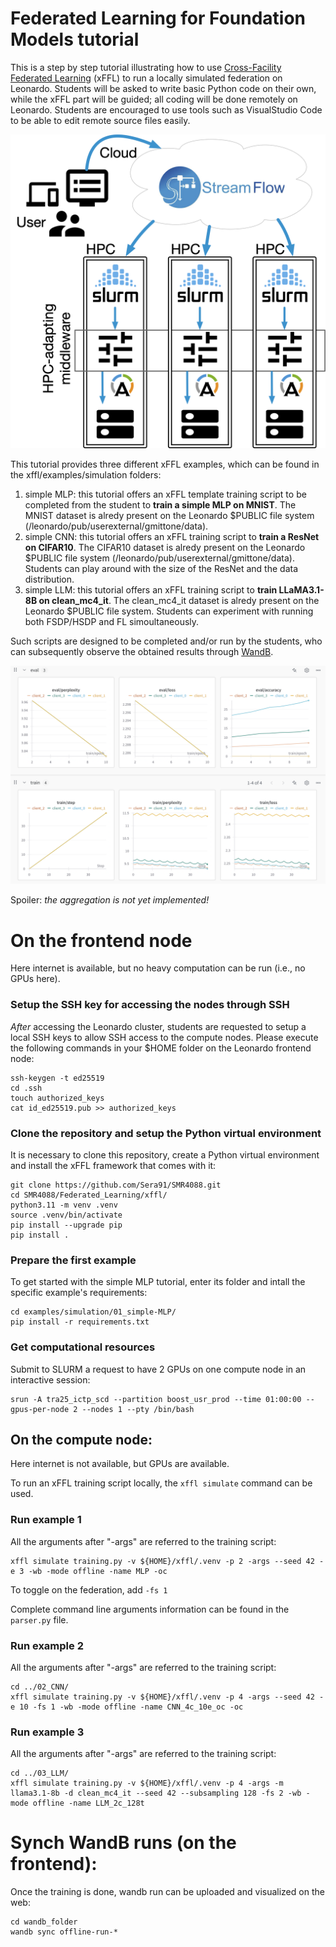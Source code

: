# Federated Learning for Foundation Models tutorial

This is a step by step tutorial illustrating how to use [Cross-Facility Federated Learning](https://github.com/alpha-unito/xffl) (xFFL) to run a locally simulated federation on Leonardo. Students will be asked to write basic Python code on their own, while the xFFL part will be guided; all coding will be done remotely on Leonardo. Students are encouraged to use tools such as VisualStudio Code to be able to edit remote source files easily.

![xFFL](./images/xFFL.png)

This tutorial provides three different xFFL examples, which can be found in the xffl/examples/simulation folders:
1. simple MLP: this tutorial offers an xFFL template training script to be completed from the student to **train a simple MLP on MNIST**. The MNIST dataset is alredy present on the Leonardo $PUBLIC file system (/leonardo/pub/userexternal/gmittone/data).
2. simple CNN: this tutorial offers an xFFL training script to **train a ResNet on CIFAR10**. The CIFAR10 dataset is alredy present on the Leonardo $PUBLIC file system (/leonardo/pub/userexternal/gmittone/data). Students can play around with the size of the ResNet and the data distribution.
3. simple LLM: this tutorial offers an xFFL training script to **train LLaMA3.1-8B on clean_mc4_it**. The clean_mc4_it dataset is alredy present on the Leonardo $PUBLIC file system. Students can experiment with running both FSDP/HSDP and FL simoultaneously.

Such scripts are designed to be completed and/or run by the students, who can subsequently observe the obtained results through [WandB](https://wandb.ai).

![WandB](./images/wandb.png)

Spoiler: *the aggregation is not yet implemented!*

# On the frontend node
Here internet is available, but no heavy computation can be run (i.e., no GPUs here).

### Setup the SSH key for accessing the nodes through SSH
*After* accessing the Leonardo cluster, students are requested to setup a local SSH keys to allow SSH access to the compute nodes. Please execute the following commands in your $HOME folder on the Leonardo frontend node:
```
ssh-keygen -t ed25519
cd .ssh
touch authorized_keys
cat id_ed25519.pub >> authorized_keys
```

### Clone the repository and setup the Python virtual environment
It is necessary to clone this repository, create a Python virtual environment and install the xFFL framework that comes with it:
```
git clone https://github.com/Sera91/SMR4088.git
cd SMR4088/Federated_Learning/xffl/
python3.11 -m venv .venv
source .venv/bin/activate
pip install --upgrade pip
pip install .
```

### Prepare the first example
To get started with the simple MLP tutorial, enter its folder and intall the specific example's requirements:
```
cd examples/simulation/01_simple-MLP/
pip install -r requirements.txt
```

### Get computational resources
Submit to SLURM a request to have 2 GPUs on one compute node in an interactive session:
```
srun -A tra25_ictp_scd --partition boost_usr_prod --time 01:00:00 --gpus-per-node 2 --nodes 1 --pty /bin/bash
```

## On the compute node:
Here internet is not available, but GPUs are available.

To run an xFFL training script locally, the ```xffl simulate``` command can be used.

### Run example 1
All the arguments after "-args" are referred to the training script:
```
xffl simulate training.py -v ${HOME}/xffl/.venv -p 2 -args --seed 42 -e 3 -wb -mode offline -name MLP -oc
```
To toggle on the federation, add ```-fs 1```

Complete command line arguments information can be found in the ```parser.py``` file.

### Run example 2
All the arguments after "-args" are referred to the training script:
```
cd ../02_CNN/
xffl simulate training.py -v ${HOME}/xffl/.venv -p 4 -args --seed 42 -e 10 -fs 1 -wb -mode offline -name CNN_4c_10e_oc -oc
```

### Run example 3
All the arguments after "-args" are referred to the training script:
```
cd ../03_LLM/
xffl simulate training.py -v ${HOME}/xffl/.venv -p 4 -args -m llama3.1-8b -d clean_mc4_it --seed 42 --subsampling 128 -fs 2 -wb -mode offline -name LLM_2c_128t
```

# Synch WandB runs (on the frontend):
Once the training is done, wandb run can be uploaded and visualized on the web:
```
cd wandb_folder
wandb sync offline-run-*
```
